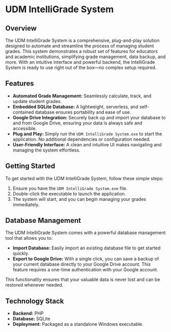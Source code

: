 # UDM IntelliGrade System

## Overview

The UDM IntelliGrade System is a comprehensive, plug-and-play solution designed to automate and streamline the process of managing student grades.
This system demonstrates a robust set of features for educators and academic institutions, simplifying grade management, data backup, and more. 
With an intuitive interface and powerful backend, the IntelliGrade System is ready to use right out of the box—no complex setup required.

## Features

*   **Automated Grade Management:** Seamlessly calculate, track, and update student grades.
*   **Embedded SQLite Database:** A lightweight, serverless, and self-contained database ensures portability and ease of use.
*   **Google Drive Integration:** Securely back up and import your database to and from Google Drive, ensuring your data is always safe and accessible.
*   **Plug and Play:** Simply run the `UDM IntelliGrade System.exe` to start the application. No additional dependencies or configuration needed.
*   **User-Friendly Interface:** A clean and intuitive UI makes navigating and managing the system effortless.

## Getting Started

To get started with the UDM IntelliGrade System, follow these simple steps:

1.  Ensure you have the `UDM IntelliGrade System.exe` file.
2.  Double-click the executable to launch the application.
3.  The system will start, and you can begin managing your grades immediately.

## Database Management

The UDM IntelliGrade System comes with a powerful database management tool that allows you to:

*   **Import Database:** Easily import an existing database file to get started quickly.
*   **Export to Google Drive:** With a single click, you can save a backup of your current database directly to your Google Drive account. This feature requires a one-time authentication with your Google account.

This functionality ensures that your valuable data is never lost and can be restored whenever needed.

## Technology Stack

*   **Backend:** PHP
*   **Database:** SQLite
*   **Deployment:** Packaged as a standalone Windows executable.
